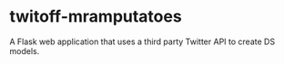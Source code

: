 # twitoff-mramputatoes
A Flask web application that uses a third party Twitter API to create DS models.
